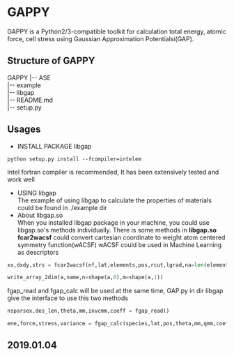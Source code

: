 # GAPPY
GAPPY is a Python2/3-compatible toolkit for calculation total energy, atomic force, cell stress using Gaussian Approximation Potentialsi(GAP).
## Structure of GAPPY
GAPPY
|-- ASE   
|-- example    
|-- libgap   
|-- README.md    
|-- setup.py   
  

## Usages
* INSTALL PACKAGE libgap
```shell
python setup.py install --fcompiler=intelem
```
Intel fortran compiler is recommended, It has been extensively tested and work well
* USING libgap   
The example of using libgap to calculate the properties of materials could be found
in ./example dir
* About libgap.so   
When you installed libgap package in your machine, you could use libgap.so's methods 
individually. There is some methods in __libgap.so__    
__fcar2wacsf__ could convert cartesian coordinate to weight atom centered symmetry function(wACSF)
wACSF could be used in Machine Learning as descriptors  

```python   
xx,dxdy,strs = fcar2wacsf(nf,lat,elements,pos,rcut,lgrad,na=len(elements))   
```

```python
write_array_2dim(a,name,n=shape(a,0),m=shape(a,1))   
```

fgap_read and fgap_calc will be used at the same time, GAP.py in dir libgap
give the interface to use this two methods   
```python
nsparsex,des_len,theta,mm,invcmm,coeff = fgap_read()  
```
```python
ene,force,stress,variance = fgap_calc(species,lat,pos,theta,mm,qmm,coeff,rcut,lgrad,na=len(species),nsparsex=shape(mm,0),des_len=len(theta))   
```


## 2019.01.04
